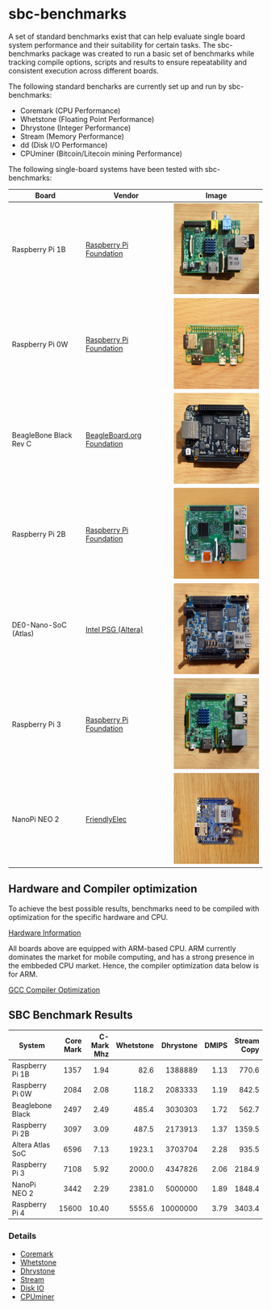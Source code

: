 # sbc-benchmarks

A set of standard benchmarks exist that can help evaluate single board system performance and their suitability for certain tasks. The sbc-benchmarks package was created to run a basic set of benchmarks while tracking compile options, scripts and results to ensure repeatability and consistent execution across different boards.

The following standard bencharks are currently set up and run by sbc-benchmarks:

- Coremark  (CPU Performance)
- Whetstone (Floating Point Performance)
- Dhrystone (Integer Performance)
- Stream    (Memory Performance)
- dd        (Disk I/O Performance)
- CPUminer  (Bitcoin/Litecoin mining Performance)

The following single-board systems have been tested with sbc-benchmarks:

| Board                  | Vendor                    | Image |
|------------------------|---------------------------|-------|
| Raspberry Pi 1B        | <a href="https://www.raspberrypi.org/">Raspberry Pi Foundation</a> | <img src="images/raspi1.png" height="180px" width="240px"> |
| Raspberry Pi 0W        | <a href="https://www.raspberrypi.org/">Raspberry Pi Foundation</a> | <img src="images/raspi0w.png" height="180px" width="240px"> |
| BeagleBone Black Rev C | <a href="https://beagleboard.org/">BeagleBoard.org Foundation</a>  |  <img src="images/bboard.png" height="180px" width="240px"> |
| Raspberry Pi 2B        | <a href="https://www.raspberrypi.org/">Raspberry Pi Foundation</a> | <img src="images/raspi2.png" height="180px" width="240px"> |
| DE0-Nano-SoC (Atlas)   | <a href="https://www.altera.com/">Intel PSG (Altera)</a>           | <img src="images/socfpga.png" height="180px" width="240px"> |
| Raspberry Pi 3         | <a href="https://www.raspberrypi.org/">Raspberry Pi Foundation</a> | <img src="images/raspi3.png" height="180px" width="240px"> |
| NanoPi NEO 2           | <a href="http://wiki.friendlyarm.com/">FriendlyElec</a> | <img src="images/nanopi2.png" height="180px" width="240px"> |

## Hardware and Compiler optimization

To achieve the best possible results, benchmarks need to be compiled with optimization for the specific hardware and CPU.

[Hardware Information](hw-information.md)

All boards above are equipped with ARM-based CPU. ARM currently dominates the market for mobile computing, and has a strong presence in the embbeded CPU market. Hence, the compiler optimization data below is for ARM.

[GCC Compiler Optimization](gcc-optimization.md)

## SBC Benchmark Results

|System          |Core Mark|C-Mark Mhz|Whetstone|Dhrystone|DMIPS|Stream Copy|Stream Scale|Disk Read|Disk Write|
|----------------|--------:|---------:|--------:|--------:|----:|----------:|-----------:|--------:|---------:|
|Raspberry Pi 1B |     1357|      1.94|     82.6|  1388889| 1.13|      770.6|       212.3|     21.9|      10.2|
|Raspberry Pi 0W |     2084|      2.08|    118.2|  2083333| 1.19|      842.5|       274.4|     22.4|       7.1|
|Beaglebone Black|     2497|      2.49|    485.4|  3030303| 1.72|      562.7|       429.3|     34.8|      13.1|
|Raspberry Pi 2B |     3097|      3.09|    487.5|  2173913| 1.37|     1359.5|      1411.6|     22.4|      22.0|
|Altera Atlas SoC|     6596|      7.13|   1923.1|  3703704| 2.28|      935.5|      1279.6|     21.6|      21.3|
|Raspberry Pi 3  |     7108|      5.92|   2000.0|  4347826| 2.06|     2184.9|      2177.3|     22.8|      10.5|
|NanoPi NEO 2    |     3442|      2.29|   2381.0|  5000000| 1.89|     1848.4|      1875.8|     21.8|      21.6|
|Raspberry Pi 4  |    15600|     10.40|   5555.6| 10000000| 3.79|     3403.4|      3265.5|     22.3|      26.1|

### Details

- [Coremark](cm-benchmark.md)
- [Whetstone](ws-benchmark.md)
- [Dhrystone](ds-benchmark.md)
- [Stream](st-benchmark.md)
- [Disk IO](io-benchmark.md)
- [CPUminer](bc-benchmark.md)
